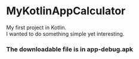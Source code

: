 # MyKotlinAppCalculator
My first project in Kotlin. <br>
I wanted to do something simple yet interesting. <br>
### The downloadable file is in app-debug.apk